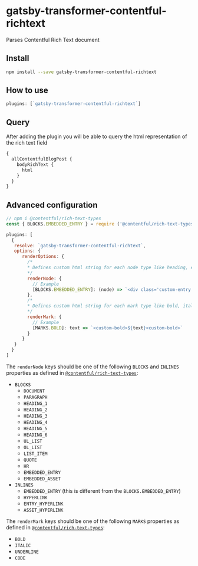 # gatsby-transformer-contentful-richtext

Parses Contentful Rich Text document

## Install

```sh
npm install --save gatsby-transformer-contentful-richtext
```

## How to use

```js
plugins: [`gatsby-transformer-contentful-richtext`]
```

## Query

After adding the plugin you will be able to query the html representation of the rich text field

```graphql
{
  allContentfulBlogPost {
    bodyRichText {
      html
    }
  }
}
```

## Advanced configuration

```js
// npm i @contentful/rich-text-types
const { BLOCKS.EMBEDDED_ENTRY } = require ('@contentful/rich-text-types')

plugins: [
  {
   resolve: `gatsby-transformer-contentful-richtext`,
   options: {
      renderOptions: {
        /*
        * Defines custom html string for each node type like heading, embedded entries etc..
        */
        renderNode: {
          // Example
          [BLOCKS.EMBEDDED_ENTRY]: (node) => `<div class='custom-entry'>${customComponentRenderer(node)}</div>`
        },
        /*
        * Defines custom html string for each mark type like bold, italic etc..
        */
        renderMark: {
          // Example
          [MARKS.BOLD]: text => `<custom-bold>${text}<custom-bold>`
        }
      }
   }
  }
]
```

The `renderNode` keys should be one of the following `BLOCKS` and `INLINES` properties as defined in [`@contentful/rich-text-types`](https://www.npmjs.com/package/@contentful/rich-text-types):

- `BLOCKS`
  - `DOCUMENT`
  - `PARAGRAPH`
  - `HEADING_1`
  - `HEADING_2`
  - `HEADING_3`
  - `HEADING_4`
  - `HEADING_5`
  - `HEADING_6`
  - `UL_LIST`
  - `OL_LIST`
  - `LIST_ITEM`
  - `QUOTE`
  - `HR`
  - `EMBEDDED_ENTRY`
  - `EMBEDDED_ASSET`
- `INLINES`
  - `EMBEDDED_ENTRY` (this is different from the `BLOCKS.EMBEDDED_ENTRY`)
  - `HYPERLINK`
  - `ENTRY_HYPERLINK`
  - `ASSET_HYPERLINK`

The `renderMark` keys should be one of the following `MARKS` properties as defined in [`@contentful/rich-text-types`](https://www.npmjs.com/package/@contentful/rich-text-types):

- `BOLD`
- `ITALIC`
- `UNDERLINE`
- `CODE`
